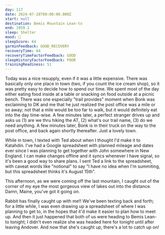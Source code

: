 ```yaml
---
day: 117
date: 2024-07-28T00:00:00.000Z
start: null
destination: Bemis Mountain Lean-to
end: 1959.1
sleep: Shelter
mood: 🙂
sleepScore: 64
garminFeedback: GOOD_RECOVERY
recoveryTime: 84
recoveryTimeFactorFeedback: GOOD
sleepHistoryFactorFeedback: POOR
trainingReadiness: 51
---
```

Today was a nice resupply, even if it was a little expensive. There was basically only one place in town (two, if you count the ice cream shop), so it was pretty easy to decide how to spend our time. We spent most of the day either eating food inside at a table or snacking on food outside at a picnic bench. There was one especially "trail provides" moment when Bonk was exclaiming to DK and me that he just realized the post office was a mile or so away; not that a mile would be too far to walk, but it would definitely eat into the day time-wise. A few minutes later, a perfect stranger drives up and asks us (1) are we thru hiking the AT, (2) what's our trail name, (3) do we need anything. A few minutes later, Bonk is in their truck on the way to the post office, and back again shortly thereafter. Just a lovely town.

While in town, I texted with Ted about when I thought I'd make it to Katahdin. I've had a Google spreadsheet with planned mileage and dates ever since I was planning to get together with John somewhere in New England. I can make changes offline and it syncs whenever I have signal, so it's been a good way to share plans. I sent Ted a link to the spreadsheet, with caveat words like "notional" to say "I have no idea when I'm summiting, but this spreadsheet thinks it's August 15th".

This afternoon, as we were coming off the last mountain, I caught out of the corner of my eye the most gorgeous view of lakes out into the distance. Damn, Maine, you've got it going *on*.

Rabbit has finally caught up with me!! We've been texting back and forth; for a little while, I was even drawing up a spreadsheet of where I was planning to get to, in the hopes that it'd make it easier to plan how to meet up. And then it just happened that both of us were heading to Bemis Lean-to tonight; I didn't even realize she was headed here for tonight until after leaving Andover. And now that she's caught up, there's a lot to catch up on!
